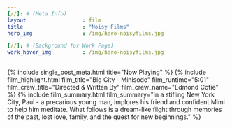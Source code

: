 ```yaml
---
[//]: # (Meta Info)
layout 					: film
title 					: "Noisy Films"
hero_img				: /img/hero-noisyfilms.jpg

[//]: # (Background for Work Page)
work_hover_img			: /img/hero-noisyfilms.jpg
---
```

<div class="single_post_wrapper">
	{% 	include single_post_meta.html
		title="Now Playing"
	%}
	{% 	include film_highlight.html
		film_title="Big City - Minisode"
		film_runtime="5:01"
		film_crew_title="Directed &amp; Written By"
		film_crew_name="Edmond Cofie"
	%}
	{%	include film_summary.html
		film_summary="In a stifling New York City, Paul - a precarious young man, implores his friend and confident Mimi to help him meditate. What follows is a dream-like flight through memories of the past, lost love, family, and the quest for new beginnings."
	%}
</div>
